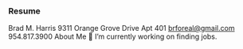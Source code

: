 ### Resume 

Brad M. Harris 
9311 Orange Grove Drive Apt 401 
brforeal@gmail.com
954.817.3900
About Me
🔭 I’m currently working on finding jobs.







